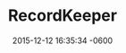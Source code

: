 ---
layout: post
title:  "RecordKeeper"
date:   2015-12-12 16:35:34 -0600
categories: jekyll update
project: true
tech: Ruby, Ruby on Rails, JQuery, Javascript, Bootstrap, PostgreSQL, Active Record, Heroku
description: App for hording record collectors to browse and trade with others, in a community of vinyl enthusiasts.
link: https://powerful-taiga-9352.herokuapp.com/
---